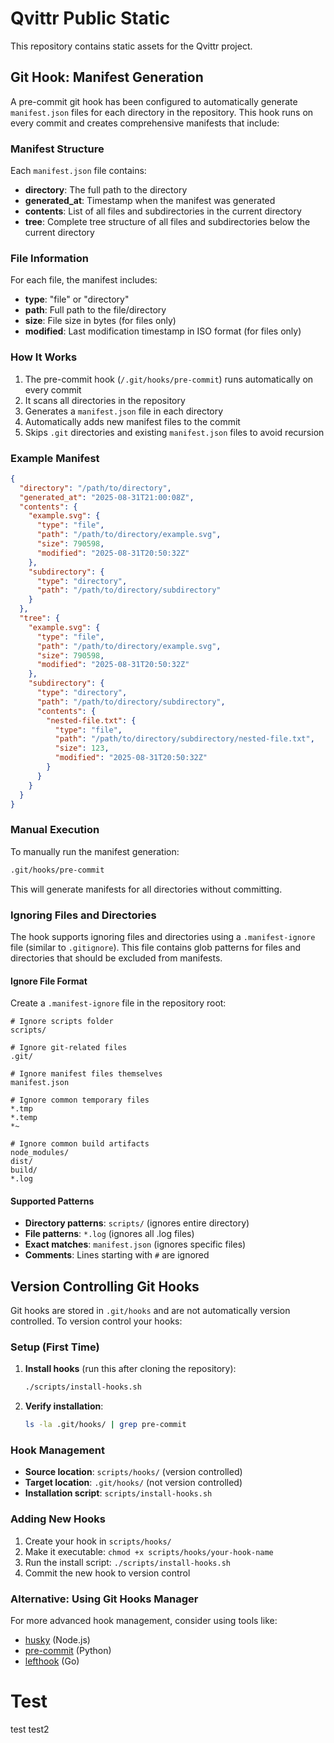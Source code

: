 # Qvittr Public Static

This repository contains static assets for the Qvittr project.

## Git Hook: Manifest Generation

A pre-commit git hook has been configured to automatically generate `manifest.json` files for each directory in the repository. This hook runs on every commit and creates comprehensive manifests that include:

### Manifest Structure

Each `manifest.json` file contains:

- **directory**: The full path to the directory
- **generated_at**: Timestamp when the manifest was generated
- **contents**: List of all files and subdirectories in the current directory
- **tree**: Complete tree structure of all files and subdirectories below the current directory

### File Information

For each file, the manifest includes:
- **type**: "file" or "directory"
- **path**: Full path to the file/directory
- **size**: File size in bytes (for files only)
- **modified**: Last modification timestamp in ISO format (for files only)

### How It Works

1. The pre-commit hook (`/.git/hooks/pre-commit`) runs automatically on every commit
2. It scans all directories in the repository
3. Generates a `manifest.json` file in each directory
4. Automatically adds new manifest files to the commit
5. Skips `.git` directories and existing `manifest.json` files to avoid recursion

### Example Manifest

```json
{
  "directory": "/path/to/directory",
  "generated_at": "2025-08-31T21:00:08Z",
  "contents": {
    "example.svg": {
      "type": "file",
      "path": "/path/to/directory/example.svg",
      "size": 790598,
      "modified": "2025-08-31T20:50:32Z"
    },
    "subdirectory": {
      "type": "directory",
      "path": "/path/to/directory/subdirectory"
    }
  },
  "tree": {
    "example.svg": {
      "type": "file",
      "path": "/path/to/directory/example.svg",
      "size": 790598,
      "modified": "2025-08-31T20:50:32Z"
    },
    "subdirectory": {
      "type": "directory",
      "path": "/path/to/directory/subdirectory",
      "contents": {
        "nested-file.txt": {
          "type": "file",
          "path": "/path/to/directory/subdirectory/nested-file.txt",
          "size": 123,
          "modified": "2025-08-31T20:50:32Z"
        }
      }
    }
  }
}
```

### Manual Execution

To manually run the manifest generation:

```bash
.git/hooks/pre-commit
```

This will generate manifests for all directories without committing.

### Ignoring Files and Directories

The hook supports ignoring files and directories using a `.manifest-ignore` file (similar to `.gitignore`). This file contains glob patterns for files and directories that should be excluded from manifests.

#### Ignore File Format

Create a `.manifest-ignore` file in the repository root:

```
# Ignore scripts folder
scripts/

# Ignore git-related files
.git/

# Ignore manifest files themselves
manifest.json

# Ignore common temporary files
*.tmp
*.temp
*~

# Ignore common build artifacts
node_modules/
dist/
build/
*.log
```

#### Supported Patterns

- **Directory patterns**: `scripts/` (ignores entire directory)
- **File patterns**: `*.log` (ignores all .log files)
- **Exact matches**: `manifest.json` (ignores specific files)
- **Comments**: Lines starting with `#` are ignored

## Version Controlling Git Hooks

Git hooks are stored in `.git/hooks` and are not automatically version controlled. To version control your hooks:

### Setup (First Time)

1. **Install hooks** (run this after cloning the repository):
   ```bash
   ./scripts/install-hooks.sh
   ```

2. **Verify installation**:
   ```bash
   ls -la .git/hooks/ | grep pre-commit
   ```

### Hook Management

- **Source location**: `scripts/hooks/` (version controlled)
- **Target location**: `.git/hooks/` (not version controlled)
- **Installation script**: `scripts/install-hooks.sh`

### Adding New Hooks

1. Create your hook in `scripts/hooks/`
2. Make it executable: `chmod +x scripts/hooks/your-hook-name`
3. Run the install script: `./scripts/install-hooks.sh`
4. Commit the new hook to version control

### Alternative: Using Git Hooks Manager

For more advanced hook management, consider using tools like:
- [husky](https://github.com/typicode/husky) (Node.js)
- [pre-commit](https://pre-commit.com/) (Python)
- [lefthook](https://github.com/evilmartians/lefthook) (Go)
# Test
test
test2
